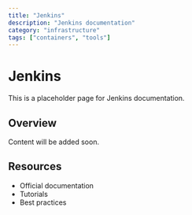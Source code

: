 ```yaml
---
title: "Jenkins"
description: "Jenkins documentation"
category: "infrastructure"
tags: ["containers", "tools"]
---
```


# Jenkins

This is a placeholder page for Jenkins documentation.

## Overview

Content will be added soon.

## Resources

- Official documentation
- Tutorials
- Best practices
